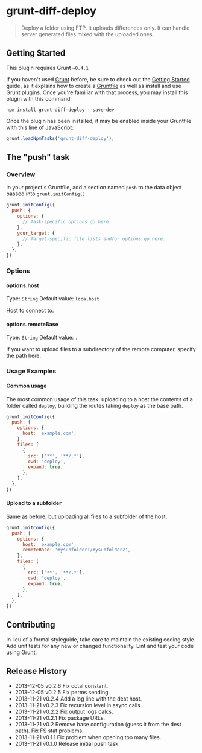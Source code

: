 # grunt-diff-deploy

> Deploy a folder using FTP. It uploads differences only. It can handle server generated files mixed with the uploaded ones.

## Getting Started
This plugin requires Grunt `~0.4.1`

If you haven't used [Grunt](http://gruntjs.com/) before, be sure to check out the [Getting Started](http://gruntjs.com/getting-started) guide, as it explains how to create a [Gruntfile](http://gruntjs.com/sample-gruntfile) as well as install and use Grunt plugins. Once you're familiar with that process, you may install this plugin with this command:

```shell
npm install grunt-diff-deploy --save-dev
```

Once the plugin has been installed, it may be enabled inside your Gruntfile with this line of JavaScript:

```js 
grunt.loadNpmTasks('grunt-diff-deploy');
```

## The "push" task

### Overview
In your project's Gruntfile, add a section named `push` to the data object passed into `grunt.initConfig()`.

```js
grunt.initConfig({
  push: {
    options: {
      // Task-specific options go here.
    },
    your_target: {
      // Target-specific file lists and/or options go here.
    },
  },
})
```

### Options

#### options.host
Type: `String`
Default value: `localhost`

Host to connect to.

#### options.remoteBase
Type: `String`
Default value: `.`

If you want to upload files to a subdirectory of the remote computer, specify the
path here.

### Usage Examples

#### Common usage
The most common usage of this task: uploading to a host the contents of a folder
called `deploy`, building the routes taking `deploy` as the base path.

```js
grunt.initConfig({
  push: {
    options: {
      host: 'example.com',
    },
    files: [
      {
        src: ['**', '**/.*'],
        cwd: 'deploy',
        expand: true,
      },
    ],
  },
})
```
#### Upload to a subfolder
Same as before, but uploading all files to a subfolder of the host.

```js
grunt.initConfig({
  push: {
    options: {
      host: 'example.com',
      remoteBase: 'mysubfolder1/mysubfolder2',
    },
    files: [
      {
        src: ['**', '**/.*'],
        cwd: 'deploy',
        expand: true,
      },
    ],
  },
})
```

## Contributing
In lieu of a formal styleguide, take care to maintain the existing coding style. Add unit tests for any new or changed functionality. Lint and test your code using [Grunt](http://gruntjs.com/).

## Release History
* 2013-12-05   v0.2.6   Fix octal constant.
* 2013-12-05   v0.2.5   Fix perms sending.
* 2013-11-21   v0.2.4   Add a log line with the dest host.
* 2013-11-21   v0.2.3   Fix recursion level in async calls.
* 2013-11-21   v0.2.2   Fix output logs calcs.
* 2013-11-21   v0.2.1   Fix package URLs.
* 2013-11-21   v0.2     Remove base configuration (guess it from the dest path). Fix FS stat problems.
* 2013-11-21   v0.1.1   Fix problem when opening too many files.
* 2013-11-21   v0.1.0   Release initial push task.
